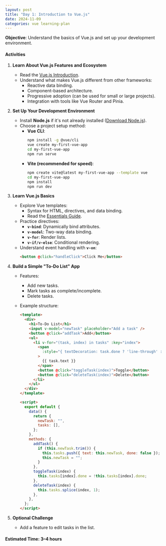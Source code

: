 ```yaml
---
layout: post
title: "Day 1: Introduction to Vue.js"
date: 2024-11-09
categories: vue learning-plan
---
```


**Objective**: Understand the basics of Vue.js and set up your development environment.

#### **Activities**

1. **Learn About Vue.js Features and Ecosystem**

   - Read the [Vue.js Introduction](https://vuejs.org/guide/introduction.html).
   - Understand what makes Vue.js different from other frameworks:
     - Reactive data binding.
     - Component-based architecture.
     - Progressive adoption (can be used for small or large projects).
     - Integration with tools like Vue Router and Pinia.

2. **Set Up Your Development Environment**

   - Install **Node.js** if it's not already installed ([Download Node.js](https://nodejs.org/)).
   - Choose a project setup method:
     - **Vue CLI**:
       ```bash
       npm install -g @vue/cli
       vue create my-first-vue-app
       cd my-first-vue-app
       npm run serve
       ```
     - **Vite (recommended for speed)**:
       ```bash
       npm create vite@latest my-first-vue-app --template vue
       cd my-first-vue-app
       npm install
       npm run dev
       ```

3. **Learn Vue.js Basics**

   - Explore Vue templates:
     - Syntax for HTML, directives, and data binding.
     - Read the [Essentials Guide](https://vuejs.org/guide/essentials/template-syntax.html).
   - Practice directives:
     - **`v-bind`**: Dynamically bind attributes.
     - **`v-model`**: Two-way data binding.
     - **`v-for`**: Render lists.
     - **`v-if/v-else`**: Conditional rendering.
   - Understand event handling with **`v-on`**:
     ```html
     <button @click="handleClick">Click Me</button>
     ```

4. **Build a Simple "To-Do List" App**

   - Features:
     - Add new tasks.
     - Mark tasks as complete/incomplete.
     - Delete tasks.
   - Example structure:

     ```html
     <template>
       <div>
         <h1>To-Do List</h1>
         <input v-model="newTask" placeholder="Add a task" />
         <button @click="addTask">Add</button>
         <ul>
           <li v-for="(task, index) in tasks" :key="index">
             <span
               :style="{ textDecoration: task.done ? 'line-through' : 'none' }"
             >
               {{ task.text }}
             </span>
             <button @click="toggleTask(index)">Toggle</button>
             <button @click="deleteTask(index)">Delete</button>
           </li>
         </ul>
       </div>
     </template>

     <script>
       export default {
         data() {
           return {
             newTask: "",
             tasks: [],
           };
         },
         methods: {
           addTask() {
             if (this.newTask.trim()) {
               this.tasks.push({ text: this.newTask, done: false });
               this.newTask = "";
             }
           },
           toggleTask(index) {
             this.tasks[index].done = !this.tasks[index].done;
           },
           deleteTask(index) {
             this.tasks.splice(index, 1);
           },
         },
       };
     </script>
     ```

5. **Optional Challenge**
   - Add a feature to edit tasks in the list.

#### **Estimated Time**: 3–4 hours
